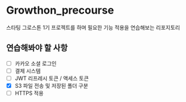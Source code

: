 # Growthon_precourse
스타팅 그로스톤 1기 프로젝트를 하며 필요한 기능 적용을 연습해보는 리포지토리
## 연습해봐야 할 사항

- [ ] 카카오 소셜 로그인
- [ ] 결제 시스템
- [ ] JWT 리프레시 토큰 / 액세스 토큰
- [x] S3 파일 전송 및 저장된 폴더 구분
- [ ] HTTPS 적용
